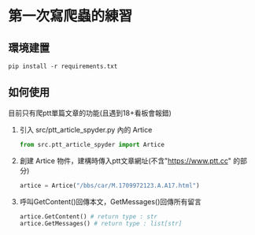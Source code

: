 # 第一次寫爬蟲的練習

## 環境建置
`
pip install -r requirements.txt
`

## 如何使用
目前只有爬ptt單篇文章的功能(且遇到18+看板會報錯)

1. 引入 src/ptt_article_spyder.py 內的 Artice
    ```py
    from src.ptt_article_spyder import Artice
    ```

1. 創建 Artice 物件，建構時傳入ptt文章網址(不含"https://www.ptt.cc" 的部分)
    ```py
    artice = Artice("/bbs/car/M.1709972123.A.A17.html")
    ```

1. 呼叫GetContent()回傳本文，GetMessages()回傳所有留言
    ```py
    artice.GetContent() # return type : str
    artice.GetMessages() # return type : list[str]
    ```